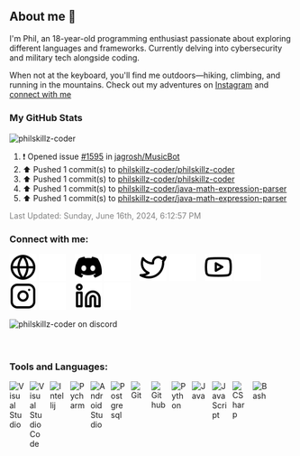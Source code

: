 ## About me 👋
I'm Phil, an 18-year-old programming enthusiast passionate about exploring different languages and frameworks. Currently delving into cybersecurity and military tech alongside coding.

When not at the keyboard, you'll find me outdoors—hiking, climbing, and running in the mountains. Check out my adventures on [Instagram](https://instagram.com/philskillz.coder) and [connect with me](#connect-with-me) 

### My GitHub Stats
<img align="center" src="https://github-readme-stats.vercel.app/api?username=philskillz-coder&theme=material-palenight&show_icons=true" alt="philskillz-coder"/>

<!--RECENT_ACTIVITY:start-->
1. ❗️ Opened issue [#1595](https://github.com/jagrosh/MusicBot/issues/1595) in [jagrosh/MusicBot](https://github.com/jagrosh/MusicBot)<br>
2. ⬆️ Pushed 1 commit(s) to [philskillz-coder/philskillz-coder](https://github.com/philskillz-coder/philskillz-coder)<br>
3. ⬆️ Pushed 1 commit(s) to [philskillz-coder/philskillz-coder](https://github.com/philskillz-coder/philskillz-coder)<br>
4. ⬆️ Pushed 1 commit(s) to [philskillz-coder/java-math-expression-parser](https://github.com/philskillz-coder/java-math-expression-parser)<br>
5. ⬆️ Pushed 1 commit(s) to [philskillz-coder/java-math-expression-parser](https://github.com/philskillz-coder/java-math-expression-parser)<br>
<!--RECENT_ACTIVITY:end-->

<p style="color: grey">
<!--RECENT_ACTIVITY:last_update-->
Last Updated: Sunday, June 16th, 2024, 6:12:57 PM
<!--RECENT_ACTIVITY:last_update_end-->
</p>



### Connect with me:

[![website](./img/globe-light.svg)](https://theskz.dev#gh-light-mode-only)
[![website](./img/globe-dark.svg)](https://theskz.dev#gh-dark-mode-only)
&nbsp;&nbsp;
[![website](./img/discord-light.svg)](https://theskz.dev/dc#gh-light-mode-only)
[![website](./img/discord-dark.svg)](https://theskz.dev/dc#gh-dark-mode-only)
&nbsp;&nbsp;
[![website](./img/twitter-light.svg)](https://twitter.com/philskz#gh-light-mode-only)
[![website](./img/twitter-dark.svg)](https://twitter.com/philskz#gh-dark-mode-only)
&nbsp;&nbsp;
[![website](./img/youtube-light.svg)](https://youtube.com/@philskz#gh-light-mode-only)
[![website](./img/youtube-dark.svg)](https://youtube.com/@philskz#gh-dark-mode-only)
&nbsp;&nbsp;
[![website](./img/instagram-light.svg)](https://instagram.com/philskillz.coder#gh-light-mode-only)
[![website](./img/instagram-dark.svg)](https://instagram.com/philskillz.coder#gh-dark-mode-only)
&nbsp;&nbsp;
[![website](./img/linkedin-light.svg)](https://linkedin.com/in/philippwill#gh-light-mode-only)
[![website](./img/linkedin-dark.svg)](https://linkedin.com/in/philippwill#gh-dark-mode-only)
&nbsp;&nbsp;

<img src="https://discord.c99.nl/widget/theme-3/650254133730869258.png" alt="philskillz-coder on discord"/>
<br />
<br />
<br />

### Tools and Languages:

<img align="left" title="Visual Studio" alt="Visual Studio" width="26px" src="https://cdn.jsdelivr.net/gh/devicons/devicon/icons/visualstudio/visualstudio-plain.svg" style="padding-right:10px;" />
<img align="left" title="Visual Studio Code" alt="Visual Studio Code" width="26px" src="https://cdn.jsdelivr.net/gh/devicons/devicon/icons/vscode/vscode-plain.svg" style="padding-right:10px;" />
<img align="left" title="Intellij" alt="Intellij" width="26px" src="https://cdn.jsdelivr.net/gh/devicons/devicon/icons/intellij/intellij-original.svg" style="padding-right:10px;" />
<img align="left" title="Pycharm" alt="Pycharm" width="26px" src="https://cdn.jsdelivr.net/gh/devicons/devicon/icons/pycharm/pycharm-original.svg" style="padding-right:10px;" />
<img align="left" title="Android Studio" alt="Android Studio" width="26px" src="https://cdn.jsdelivr.net/gh/devicons/devicon/icons/androidstudio/androidstudio-original.svg" style="padding-right:10px;"/>

<img align="left" title="Postgresql" alt="Postgresql" width="26px" src="https://cdn.jsdelivr.net/gh/devicons/devicon/icons/postgresql/postgresql-original.svg" style="padding-right:10px;"/>
<img align="left" title="Git" alt="Git" width="26px" src="https://cdn.jsdelivr.net/gh/devicons/devicon/icons/git/git-original.svg" style="padding-right:10px;"/>
<img align="left" title="Github" alt="Github" width="26px" src="https://cdn.jsdelivr.net/gh/devicons/devicon/icons/github/github-original.svg" style="padding-right:10px;"/>

<img align="left" title="Python" alt="Python" width="26px" src="https://cdn.jsdelivr.net/gh/devicons/devicon/icons/python/python-original.svg" style="padding-right:10px;"/>
<img align="left" title="Java" alt="Java" width="26px" src="https://cdn.jsdelivr.net/gh/devicons/devicon/icons/java/java-original.svg" style="padding-right:10px;"/>
<img align="left" title="JavaScript" alt="JavaScript" width="26px" src="https://cdn.jsdelivr.net/gh/devicons/devicon/icons/javascript/javascript-original.svg" style="padding-right:10px;"/>
<img align="left" title="CSharp" alt="CSharp" width="26px" src="https://cdn.jsdelivr.net/gh/devicons/devicon/icons/csharp/csharp-original.svg" style="padding-right:10px;"/>
<img align="left" title="Bash" alt="Bash" width="26px" src="https://cdn.jsdelivr.net/gh/devicons/devicon/icons/bash/bash-original.svg" style="padding-right:10px;"/>

